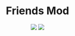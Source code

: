 <h1 align="center">Friends Mod</h1>
<p align="center">
<a href="https://modrinth.com/project/friends-mod"><img src="https://img.shields.io/modrinth/dt/friends-mod?logo=modrinth&label=&suffix=%20&style=flat&color=242629&labelColor=5ca424&logoColor=1c1c1c"></a>
<a href="https://discord.gg/dCzT9XHEWu"><img src="https://img.shields.io/discord/927329821405642772?color=0098DB&label=Discord&logo=discord&logoColor=0098DB"></a>
